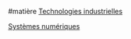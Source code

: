 #matière
[Technologies industrielles](Technologies%20industrielles.md)

[Systèmes numériques](Systèmes%20numériques.md)


